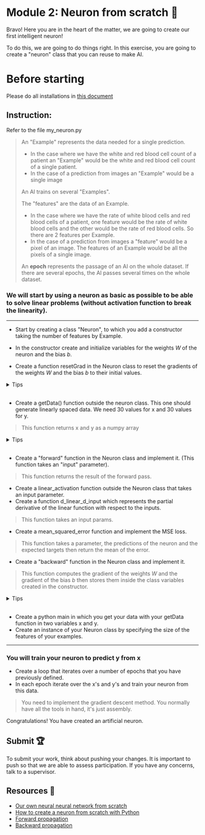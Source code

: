 # Module 2: Neuron from scratch :pencil:

Bravo! Here you are in the heart of the matter, we are going to create our first intelligent neuron! 

To do this, we are going to do things right. In this exercise, you are going to create a "neuron" class that you can reuse to make AI.   

# Before starting

Please do all installations in [this document](./SETUP.md)

## Instruction: 

Refer to the file my_neuron.py 

> An "Example" represents the data needed for a single prediction. 
>  * In the case where we have the white and red blood cell count of a patient an "Example" would be the white and red blood cell count of a single patient. 
>  * In the case of a prediction from images an "Example" would be a single image 
> 
> An AI trains on several "Examples".  
> 
> The "features" are the data of an Example. 
>  * In the case where we have the rate of white blood cells and red blood cells of a patient, one feature would be the rate of white blood cells and the other would be the rate of red blood cells. So there are 2 features per Example. 
>  * In the case of a prediction from images a "feature" would be a pixel of an image. The features of an Example would be all the pixels of a single image.  
> 
> An **epoch** represents the passage of an AI on the whole dataset. If there are several epochs, the AI passes several times on the whole dataset.   

### We will start by using a neuron as basic as possible to be able to solve linear problems (without activation function to break the linearity). 

--- 

* Start by creating a class "Neuron", to which you add a constructor taking the number of features by Example. 

* In the constructor create and initialize variables for the weights $W$ of the neuron and the bias $b$. 
  
* Create a function resetGrad in the Neuron class to reset the gradients of the weights $W$ and the bias $b$ to their initial values.

<details> 

   <summary> Tips </summary> 

   Be careful, we will use input matrices that we will multiply with the weights. 

</details>  

  

<br/> 

  
* Create a getData() function outside the neuron class. This one should generate linearly spaced data. We need 30 values for x and 30 values for y.  

> This function returns x and y as a numpy array 

  

<details> 

   <summary> Tips </summary> 

   np.linspace 

</details>  

  

<br/> 

* Create a "forward" function in the Neuron class and implement it. (This function takes an "input" parameter).  

>This function returns the result of the forward pass. 

* Create a linear_activation function outside the Neuron class that takes an input parameter. 
* Create a function d_linear_d_input which represents the partial derivative of the linear function with respect to the inputs. 
> This function takes an input params. 
* Create a mean_squared_error function and implement the MSE loss. 
> This function takes a parameter, the predictions of the neuron and the expected targets then return the mean of the error. 

* Create a "backward" function in the Neuron class and implement it.  

>This function computes the gradient of the weights $W$ and the gradient of the bias $b$ then stores them inside the class variables created in the constructor. 

  

  

<details> 

   <summary> Tips </summary> 

   Use the chain rule to calculate the partial derivative of the loss with respect to all weights. This will give you the calculation of the gradient of the loss with respect to the weights. 

</details>  

  

<br/> 

* Create a python main in which you get your data with your getData function in two variables x and y. 
* Create an instance of your Neuron class by specifying the size of the features of your examples. 

  

--- 

  

### You will train your neuron to predict y from x  

  

* Create a loop that iterates over a number of epochs that you have previously defined. 
* In each epoch iterate over the x's and y's and train your neuron from this data.  
> You need to implement the gradient descent method. You normally have all the tools in hand, it's just assembly. 

Congratulations! You have created an artificial neuron. 

## Submit :trophy:

To submit your work, think about pushing your changes. It is important to push so that we are able to assess participation.
If you have any concerns, talk to a supervisor.

## Resources :book:

- [Our own neural neural network from scratch](https://towardsdatascience.com/step-by-step-guide-to-building-your-own-neural-network-from-scratch-df64b1c5ab6e)
- [How to create a neuron from scratch with Python](https://www.youtube.com/watch?v=UszEJzYGnxQ)
- [Forward propagation](https://towardsdatascience.com/forward-propagation-in-neural-networks-simplified-math-and-code-version-bbcfef6f9250)
- [Backward propagation](https://www.analyticsvidhya.com/blog/2021/06/how-does-backward-propagation-work-in-neural-networks/#:~:text=Forward%20Propagation%20is%20the%20way,is%20called%20the%20Backward%20Propagation.)
